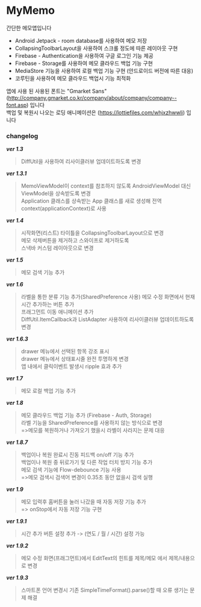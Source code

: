 # MyMemo
간단한 메모앱입니다

- Android Jetpack - room database를 사용하여 메모 저장  
- CollapsingToolbarLayout을 사용하여 스크롤 정도에 따른 레이아웃 구현  
- Firebase - Authentication을 사용하여 구글 로그인 기능 제공  
- Firebase - Storage를 사용하여 메모 클라우드 백업 기능 구현  
- MediaStore 기능을 사용하여 로컬 백업 기능 구현 (안드로이드 버전에 따른 대응)  
- 코루틴을 사용하여 메모 클라우드 백업시 기능 최적화

앱에 사용 된 사용된 폰트는 "Gmarket Sans"(http://company.gmarket.co.kr/company/about/company/company--font.asp) 입니다  
백업 및 복원시 나오는 로딩 애니메이션은 (https://lottiefiles.com/whjxzhwwli) 입니다
<br>

### changelog 
***ver 1.3***  
>DiffUtil을 사용하여 리사이클러뷰 업데이트하도록 변경

***ver 1.3.1***  
>MemoViewModel이 context를 참조하지 않도록 AndroidViewModel 대신 ViewModel을 상속받도록 변경  
>Application 클래스를 상속받는 App 클래스를 새로 생성해 전역 context(applicationContext)로 사용

***ver 1.4***  
>시작화면(리스트) 타이틀을 CollapsingToolbarLayout으로 변경  
>메모 삭제버튼을 제거하고 스와이프로 제거하도록  
>스낵바 커스텀 레이아웃으로 변경

***ver 1.5***
>메모 검색 기능 추가

***ver 1.6***
>라벨을 통한 분류 기능 추가(SharedPreference 사용)
>메모 수정 화면에서 현재 시간 추가하는 버튼 추가  
>프래그먼트 이동 애니메이션 추가  
>DiffUtil.ItemCallback과 ListAdapter 사용하여 리사이클러뷰 업데이트하도록 변경

***ver 1.6.3***
>drawer 메뉴에서 선택된 항목 강조 표시  
>drawer 메뉴에서 상태표시줄 완전 투명하게 변경  
>앱 내에서 클릭이벤트 발생시 ripple 효과 추가

***ver 1.7***
>메모 로컬 백업 기능 추가

***ver 1.8***
>메모 클라우드 백업 기능 추가 (Firebase - Auth, Storage)  
>라벨 기능을 SharedPreference를 사용하지 않는 방식으로 변경  
> =>메모를 복원하거나 가져오기 했을시 라벨이 사라지는 문제 대응

***ver 1.8.7***
>백업이나 복원 완료시 진동 피드백 on/off 기능 추가  
>백업이나 복원 중 뒤로가기 및 다른 작업 터치 방지 기능 추가  
>메모 검색 기능에 Flow-debounce 기능 사용  
> =>메모 검색시 검색어 변경이 0.35초 동안 없을시 검색 실행  

***ver 1.9***
>메모 입력후 홈버튼을 눌러 나갔을 때 자동 저장 기능 추가  
> => onStop에서 자동 저장 기능 구현

***ver 1.9.1***
>시간 추가 버튼 설정 추가 -> (연도 / 월 / 시간) 설정 가능

***ver 1.9.2***
>메모 수정 화면(프래그먼트)에서 EditText의 힌트를 제목/메모 에서 제목/내용으로 변경 

***ver 1.9.3***
>스마트폰 언어 변경시 기존  SimpleTimeFormat().parse()할 때 오류 생기는 문제 해결
